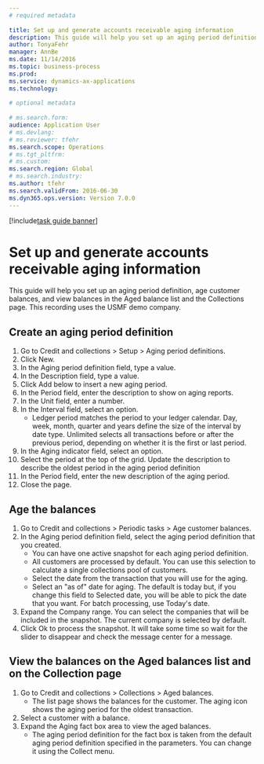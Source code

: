 ```yaml
--- 
# required metadata 
 
title: Set up and generate accounts receivable aging information
description: This guide will help you set up an aging period definition, age customer balances, and view balances in the Aged balance list and the Collections page. 
author: TonyaFehr 
manager: AnnBe 
ms.date: 11/14/2016
ms.topic: business-process 
ms.prod:  
ms.service: dynamics-ax-applications 
ms.technology:  
 
# optional metadata 
 
# ms.search.form:   
audience: Application User 
# ms.devlang:  
# ms.reviewer: tfehr 
ms.search.scope: Operations 
# ms.tgt_pltfrm:  
# ms.custom:  
ms.search.region: Global
# ms.search.industry: 
ms.author: tfehr 
ms.search.validFrom: 2016-06-30 
ms.dyn365.ops.version: Version 7.0.0 
---
```


[!include[task guide banner](.../includes/task-guide-banner.md)]

# Set up and generate accounts receivable aging information

This guide will help you set up an aging period definition, age customer balances, and view balances in the Aged balance list and the Collections page. This recording uses the USMF demo company.


## Create an aging period definition
1. Go to Credit and collections > Setup > Aging period definitions.
2. Click New.
3. In the Aging period definition field, type a value.
4. In the Description field, type a value.
5. Click Add below to insert a new aging period.
6. In the Period field, enter the description to show on aging reports.
7. In the Unit field, enter a number.
8. In the Interval field, select an option.
    * Ledger period matches the period to your ledger calendar. Day, week, month, quarter and years define the size of the interval by date type. Unlimited selects all transactions before or after the previous period, depending on whether it is the first or last period.  
9. In the Aging indicator field, select an option.
10. Select the period at the top of the grid. Update the description to describe the oldest period in the aging period definition
11. In the Period field, enter the new description of the aging period.
12. Close the page.

## Age the balances
1. Go to Credit and collections > Periodic tasks > Age customer balances.
2. In the Aging period definition field, select the aging period definition that you created.
    * You can have one active snapshot for each aging period definition.  
    * All customers are processed by default. You can use this selection to calculate a single collections pool of customers.  
    * Select the date from the transaction that you will use for the aging.  
    * Select an "as of" date for aging. The default is today but, if you change this field to Selected date, you will be able to pick the date that you want. For batch processing, use Today's date.  
3. Expand the Company range. You can select the companies that will be included in the snapshot. The current company is selected by default.
4. Click Ok to process the snapshot. It will take some time so wait for the slider to disappear and check the message center for a message.

## View the balances on the Aged balances list and on the Collection page
1. Go to Credit and collections > Collections > Aged balances.
    * The list page shows the balances for the customer. The aging icon shows the aging period for the oldest transaction.  
2. Select a customer with a balance.
3. Expand the Aging fact box area to view the aged balances.
    * The aging period definition for the fact box is taken from the default aging period definition specified in the parameters. You can change it using the Collect menu.  

